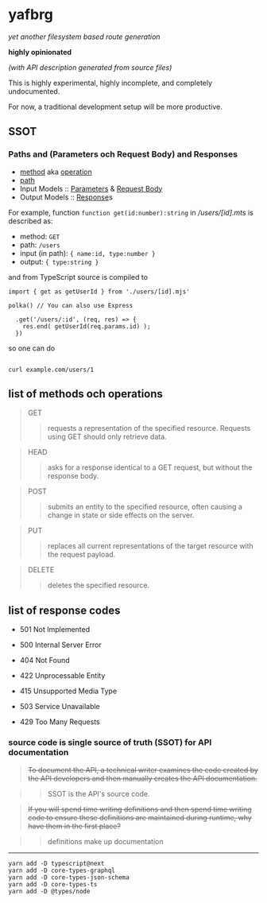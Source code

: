 # yafbrg

*yet another filesystem based route generation*

**highly opinionated**

*(with API description generated from source files)*


This is highly experimental, highly incomplete, and completely undocumented.

For now, a traditional development setup will be more productive.


## SSOT
### Paths and (Parameters och Request Body) and Responses

* [method](https://developer.mozilla.org/en-US/docs/Web/HTTP/Methods) aka  [operation](https://github.com/OAI/OpenAPI-Specification/blob/main/versions/3.1.0.md#operationObject)
* [path](https://github.com/OAI/OpenAPI-Specification/blob/main/versions/3.1.0.md#pathsObject)
* Input Models :: [Parameters](https://github.com/OAI/OpenAPI-Specification/blob/main/versions/3.1.0.md#parameterObject) & [Request Body](https://github.com/OAI/OpenAPI-Specification/blob/main/versions/3.1.0.md#requestBodyObject)
* Output Models :: [Response](https://github.com/OAI/OpenAPI-Specification/blob/main/versions/3.1.0.md#responseObject)s


For example, function `function get(id:number):string` in */users/[id].mts* is  described as:

* method: `GET`
* path: `/users`
* input (in path): `{ name:id, type:number }`
* output: `{ type:string }`

and from TypeScript source is compiled to

```
import { get as getUserId } from './users/[id].mjs'

polka() // You can also use Express

  .get('/users/:id', (req, res) => {
    res.end( getUserId(req.params.id) );
  })

```

so one can do

```

curl example.com/users/1

```


## list of methods och operations

> GET
>> requests a representation of the specified resource. Requests using GET should only retrieve data.

> HEAD
>> asks for a response identical to a GET request, but without the response body.

> POST
>> submits an entity to the specified resource, often causing a change in state or side effects on the server.

> PUT
>> replaces all current representations of the target resource with the request payload.

> DELETE
>> deletes the specified resource.

## list of response codes

* 501 Not Implemented
* 500 Internal Server Error

* 404 Not Found


* 422 Unprocessable Entity
* 415 Unsupported Media Type


* 503 Service Unavailable
* 429 Too Many Requests



### source code is single source of truth (SSOT) for API documentation


> ~~To document the API, a technical writer examines the code created by the API developers and then manually creates the API documentation.~~

>> SSOT is the API's source code.

> ~~If you will spend time writing definitions and then spend time writing code to ensure these definitions are maintained during runtime, why have them in the first place?~~

>> definitions make up documentation

-------
```
yarn add -D typescript@next
yarn add -D core-types-graphql
yarn add -D core-types-json-schema
yarn add -D core-types-ts
yarn add -D @types/node



```
